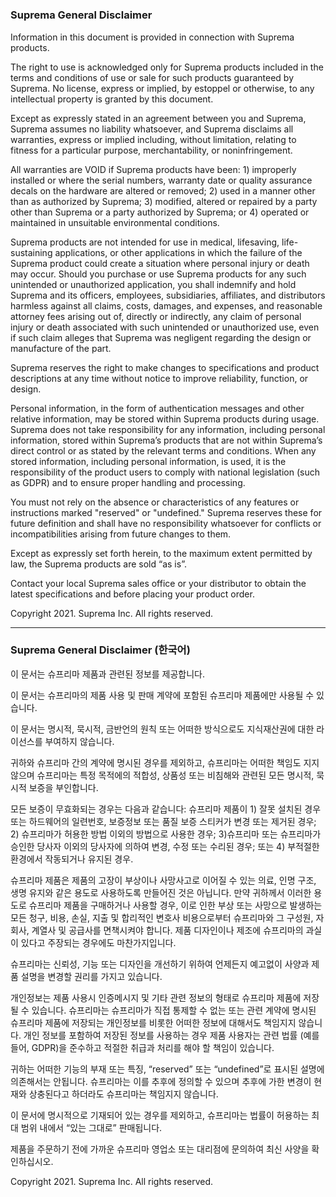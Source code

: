 #

### Suprema General Disclaimer

Information in this document is provided in connection with Suprema products.

The right to use is acknowledged only for Suprema products included in the terms and conditions of use or sale for such products guaranteed by Suprema. No license, express or implied, by estoppel or otherwise, to any intellectual property is granted by this document.

Except as expressly stated in an agreement between you and Suprema, Suprema assumes no liability whatsoever, and Suprema disclaims all warranties, express or implied including, without limitation, relating to fitness for a particular purpose, merchantability, or noninfringement. 

All warranties are VOID if Suprema products have been: 1) improperly installed or where the serial numbers, warranty date or quality assurance decals on the hardware are altered or removed; 2) used in a manner other than as authorized by Suprema; 3) modified, altered or repaired by a party other than Suprema or a party authorized by Suprema; or 4) operated or maintained in unsuitable environmental conditions.

Suprema products are not intended for use in medical, lifesaving, life-sustaining applications, or other applications in which the failure of the Suprema product could create a situation where personal injury or death may occur. Should you purchase or use Suprema products for any such unintended or unauthorized application, you shall indemnify and hold Suprema and its officers, employees, subsidiaries, affiliates, and distributors harmless against all claims, costs, damages, and expenses, and reasonable attorney fees arising out of, directly or indirectly, any claim of personal injury or death associated with such unintended or unauthorized use, even if such claim alleges that Suprema was negligent regarding the design or manufacture of the part.

Suprema reserves the right to make changes to specifications and product descriptions at any time without notice to improve reliability, function, or design.

Personal information, in the form of authentication messages and other relative information, may be stored within Suprema products during usage. Suprema does not take responsibility for any information, including personal information, stored within Suprema’s products that are not within Suprema’s direct control or as stated by the relevant terms and conditions. When any stored information, including personal information, is used, it is the responsibility of the product users to comply with national legislation (such as GDPR) and to ensure proper handling and processing. 

You must not rely on the absence or characteristics of any features or instructions marked "reserved" or "undefined." Suprema reserves these for future definition and shall have no responsibility whatsoever for conflicts or incompatibilities arising from future changes to them.

Except as expressly set forth herein, to the maximum extent permitted by law, the Suprema products are sold “as is”. 

Contact your local Suprema sales office or your distributor to obtain the latest specifications and before placing your product order. 

Copyright 2021. Suprema Inc. All rights reserved.

---

### Suprema General Disclaimer (한국어)

이 문서는 슈프리마 제품과 관련된 정보를 제공합니다.

이 문서는 슈프리마의 제품 사용 및 판매 계약에 포함된 슈프리마 제품에만 사용될 수 있습니다. 

이 문서는 명시적, 묵시적, 금반언의 원칙 또는 어떠한 방식으로도 지식재산권에 대한 라이선스를 부여하지 않습니다.

귀하와 슈프리마 간의 계약에 명시된 경우를 제외하고, 슈프리마는 어떠한 책임도 지지 않으며 슈프리마는 특정 목적에의 적합성, 상품성 또는 비침해와 관련된 모든 명시적, 묵시적 보증을 부인합니다.

모든 보증이 무효화되는 경우는 다음과 같습니다: 슈프리마 제품이 1) 잘못 설치된 경우 또는 하드웨어의 일련번호, 보증정보 또는 품질 보증 스티커가 변경 또는 제거된 경우; 2) 슈프리마가 허용한  방법 이외의 방법으로 사용한 경우; 3)슈프리마 또는 슈프리마가 승인한 당사자 이외의 당사자에 의하여 변경, 수정 또는 수리된 경우; 또는 4) 부적절한 환경에서 작동되거나 유지된 경우.

슈프리마 제품은 제품의 고장이 부상이나 사망사고로 이어질 수 있는 의료, 인명 구조, 생명 유지와 같은 용도로 사용하도록 만들어진 것은 아닙니다. 만약 귀하께서 이러한  용도로 슈프리마 제품을 구매하거나 사용할 경우, 이로 인한 부상 또는 사망으로 발생하는 모든 청구, 비용, 손실, 지출 및 합리적인 변호사 비용으로부터 슈프리마와 그 구성원, 자회사, 계열사 및 공급사를 면책시켜야 합니다. 제품 디자인이나 제조에 슈프리마의 과실이 있다고 주장되는 경우에도 마찬가지입니다.

슈프리마는 신뢰성, 기능 또는 디자인을 개선하기 위하여 언제든지 예고없이 사양과 제품 설명을 변경할 권리를 가지고 있습니다.

개인정보는 제품 사용시 인증메시지 및 기타 관련 정보의 형태로 슈프리마 제품에 저장될 수 있습니다.  슈프리마는 슈프리마가 직접 통제할 수 없는 또는 관련 계약에 명시된 슈프리마 제품에 저장되는 개인정보를 비롯한 어떠한 정보에 대해서도 책임지지 않습니다. 개인 정보를 포함하여 저장된 정보를 사용하는 경우 제품 사용자는 관련 법률 (예를들어, GDPR)을 준수하고 적절한 취급과 처리를 해야 할 책임이 있습니다.

귀하는 어떠한 기능의 부재 또는 특징,  “reserved” 또는 “undefined”로 표시된 설명에 의존해서는 안됩니다. 슈프리마는 이를 추후에 정의할 수 있으며 추후에 가한 변경이 현재와 상충된다고 하더라도 슈프리마는 책임지지 않습니다.

이 문서에 명시적으로 기재되어 있는 경우를 제외하고, 슈프리마는 법률이 허용하는 최대 범위 내에서 “있는 그대로” 판매됩니다.

제품을 주문하기 전에 가까운 슈프리마 영업소 또는 대리점에 문의하여 최신 사양을 확인하십시오.

Copyright 2021. Suprema Inc. All rights reserved.
